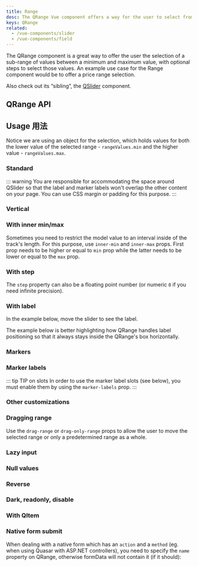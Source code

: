 ```yaml
---
title: Range
desc: The QRange Vue component offers a way for the user to select from a sub-range of values between a maximum and maximum value, with optional steps.
keys: QRange
related:
  - /vue-components/slider
  - /vue-components/field
---
```

The QRange component is a great way to offer the user the selection of a sub-range of values between a minimum and maximum value, with optional steps to select those values. An example use case for the Range component would be to offer a price range selection.

Also check out its “sibling”, the [QSlider](/vue-components/slider) component.

## QRange API

<doc-api file="QRange" />

## Usage 用法

Notice we are using an object for the selection, which holds values for both the lower value of the selected range - `rangeValues.min` and the higher value - `rangeValues.max`.

### Standard

::: warning
You are responsible for accommodating the space around QSlider so that the label and marker labels won't overlap the other content on your page. You can use CSS margin or padding for this purpose.
:::

<doc-example title="Standard" file="QRange/Standard" />

### Vertical

<doc-example title="Vertical orientation" file="QRange/Vertical" />

### With inner min/max <q-badge align="top" color="brand-primary" label="v2.4+" />

Sometimes you need to restrict the model value to an interval inside of the track's length. For this purpose, use `inner-min` and `inner-max` props. First prop needs to be higher or equal to `min` prop while the latter needs to be lower or equal to the `max` prop.

<doc-example title="Inner min/max" file="QRange/InnerMinMax" />

### With step

<doc-example title="With Step" file="QRange/Step" />

The `step` property can also be a floating point number (or numeric `0` if you need infinite precision).

<doc-example title="Floating point" file="QRange/FloatingPoint" />

<doc-example title="Snaps to steps" file="QRange/Snap" />

### With label

In the example below, move the slider to see the label.

<doc-example title="With label" file="QRange/Label" />

<doc-example title="Always display label" file="QRange/LabelAlways" />

<doc-example title="Custom label values" file="QRange/LabelValue" />

The example below is better highlighting how QRange handles label positioning so that it always stays inside the QRange's box horizontally.

<doc-example title="Long label" file="QRange/LabelLong" />

### Markers

<doc-example title="Markers" file="QRange/Markers" />

### Marker labels <q-badge align="top" color="brand-primary" label="v2.4+" />

<doc-example title="Marker labels" file="QRange/MarkerLabels" />

::: tip TIP on slots
In order to use the marker label slots (see below), you must enable them by using the `marker-labels` prop.
:::

<doc-example title="Marker label slots" file="QRange/MarkerLabelSlots" />

### Other customizations <q-badge align="top" color="brand-primary" label="v2.4+" />

<doc-example title="Color customizations" file="QRange/RangeColoring" />

<doc-example title="Hide selection bar" file="QRange/NoSelection" />

<doc-example title="Custom track images" file="QRange/TrackImages" />

<doc-example title="Track & thumb size" file="QRange/RangeSizes" />

### Dragging range

Use the `drag-range` or `drag-only-range` props to allow the user to move the selected range or only a predetermined range as a whole.

<doc-example title="Drag range" file="QRange/Drag" />

<doc-example title="Drag range + snap to step" file="QRange/DragSnap" />

<doc-example title="Drag only range (fixed interval)" file="QRange/DragOnly" />

### Lazy input

<doc-example title="Lazy input" file="QRange/Lazy" />

### Null values

<doc-example title="Null values" file="QRange/Null" />

### Reverse

<doc-example title="In reverse" file="QRange/Reverse" />

### Dark, readonly, disable

<doc-example title="Dark" file="QRange/Dark" dark />

<doc-example title="Readonly" file="QRange/Readonly" />

<doc-example title="Disable" file="QRange/Disable" />

### With QItem

<doc-example title="With QItem" file="QRange/List" />

### Native form submit

When dealing with a native form which has an `action` and a `method` (eg. when using Quasar with ASP.NET controllers), you need to specify the `name` property on QRange, otherwise formData will not contain it (if it should):

<doc-example title="Native form" file="QRange/NativeForm" />
